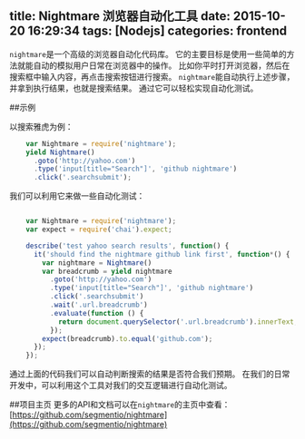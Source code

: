 title: Nightmare 浏览器自动化工具
date: 2015-10-20 16:29:34
tags: [Nodejs]
categories: frontend
---
`nightmare`是一个高级的浏览器自动化代码库。
它的主要目标是使用一些简单的方法就能自动的模拟用户日常在浏览器中的操作。
比如你平时打开浏览器，然后在搜索框中输入内容，再点击搜索按钮进行搜索。
`nightmare`能自动执行上述步骤，并拿到执行结果，也就是搜索结果。
通过它可以轻松实现自动化测试。

<!-- more -->

##示例

以搜索雅虎为例：
```js
    var Nightmare = require('nightmare');
    yield Nightmare()
      .goto('http://yahoo.com')
      .type('input[title="Search"]', 'github nightmare')
      .click('.searchsubmit');
```

我们可以利用它来做一些自动化测试：
```js

    var Nightmare = require('nightmare');
    var expect = require('chai').expect;

    describe('test yahoo search results', function() {
      it('should find the nightmare github link first', function*() {
        var nightmare = Nightmare()
        var breadcrumb = yield nightmare
          .goto('http://yahoo.com')
          .type('input[title="Search"]', 'github nightmare')
          .click('.searchsubmit')
          .wait('.url.breadcrumb')
          .evaluate(function () {
            return document.querySelector('.url.breadcrumb').innerText;
          });
        expect(breadcrumb).to.equal('github.com');
      });
    });
```

通过上面的代码我们可以自动判断搜索的结果是否符合我们预期。
在我们的日常开发中，可以利用这个工具对我们的交互逻辑进行自动化测试。

##项目主页
更多的API和文档可以在`nightmare`的主页中查看：
[https://github.com/segmentio/nightmare](https://github.com/segmentio/nightmare)
